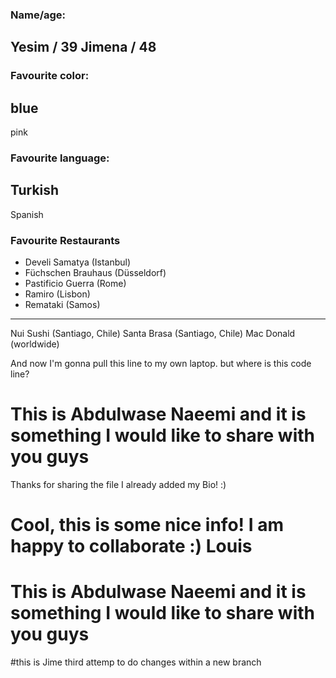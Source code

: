 
### Name/age:
Yesim / 39
Jimena / 48
---
### Favourite color:
blue
---
pink

### Favourite language:
Turkish
---
Spanish

### Favourite Restaurants

- Develi Samatya (Istanbul)
- Füchschen Brauhaus (Düsseldorf)
- Pastificio Guerra (Rome)
- Ramiro (Lisbon)
- Remataki (Samos)
---
Nui Sushi (Santiago, Chile)
Santa Brasa (Santiago, Chile)
Mac Donald (worldwide)


And now I'm gonna pull this line to my own laptop.
but where is this code line?

# This is Abdulwase Naeemi and it is something I would like to share with you guys
Thanks for sharing the file I already added my Bio! :)
# Cool, this is some nice info! I am happy to collaborate :) Louis

# This is Abdulwase Naeemi and it is something I would like to share with you guys

#this is Jime third attemp to do changes within a new branch
